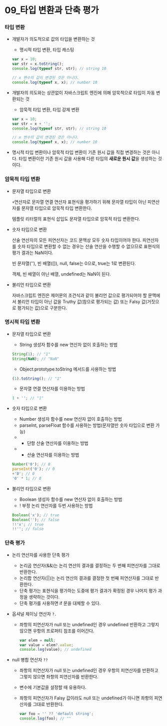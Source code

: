 # 09_타입 변환과 단축 평가

### 타입 변환

- 개발자가 의도적으로 값의 타입을 변환하는 것
    - 명시적 타입 변환, 타입 캐스팅
    
    ```jsx
    var x = 10;
    var str = x.toString();
    console.log(typeof str, str); // string 10
    
    // x 변수의 값이 변경된 것은 아니다.
    console.log(typeof x, x); // number 10
    ```
    
- 개발자의 의도와는 상관없이 자바스크립트 엔진에 의해 암묵적으로 타입이 자동 변환되는 것
    - 암묵적 타입 변환, 타입 강제 변환
    
    ```jsx
    var x = 10;
    var str = x + '';
    console.log(typeof str, str); // string 10
    
    // x 변수의 값이 변경된 것은 아니다.
    console.log(typeof x, x); // number 10
    ```
    
- 명시적 타입 변환이나 암묵적 타입 변환이 기존 원시 값을 직접 변경하는 것은 아니다. 타입 변환이란 기존 원시 값을 사용해 다른 타입의 **새로운 원시 값**을 생성하는 것이다.

### 암묵적 타입 변환

- 문자열 타입으로 변환
    
    `+`연산자로 문자열 연결 연산자 표현식을 평가하기 위해 문자열 타입이 아닌 피연산자를 문자열 타입으로 암묵적  타입 변환한다.
    
    템플릿 리터럴의 표현식 삽입도 문자열 타입으로 암묵적 타입 변환한다.
    
- 숫자 타입으로 변환
    
    산술 연산자의 모든 피연산자는 코드 문맥상 모두 숫자 타입이어야 한다. 피연산자를 숫자 타입으로 변환할 수 없는 경우는 산술 연산을 수행할 수 없으므로 표현식의 평가 결과는 NaN이다.
    
    빈 문자열(’’), 빈 배열([]), null, false는 0으로, true는 1로 변환된다.
    
    객체, 빈 배열이 아닌 배열, undefined는 NaN이 된다.
    

- 불리언 타입으로 변환
    
    자바스크립트 엔진은 제어문의 조건식과 같이 불리언 값으로 평가되어야 할 문맥에서 불리언 타입이 아닌 값을 Truthy 값(참으로 평가되는 값) 또는 Falsy 값(거짓으로 평가되는 값)으로 구분한다.
    

### 명시적 타입 변환

- 문자열 타입으로 변환
    - String  생성자 함수를 new 연산자 없이 호출하는 방법
    
    ```jsx
    String(1); // "1"
    String(NaN); // "NaN"
    ```
    
    - Object.prototype.toString 메서드를 사용하는 방법
    
    ```jsx
    (1).toString(); // "1"
    ```
    
    - 문자열 연결 연산자를 이용하는 방법
    
    ```jsx
    1 + ''; // "1"
    ```
    
- 숫자 타입으로 변환
    - Number 생성자 함수를 new 연산자 없이 호출하는 방법
    - parseInt, parseFloat 함수를 사용하는 방법(문자열만 숫자 타입으로 변환 가능)
    - + 단항 산술 연산자를 이용하는 방법
    - * 산술 연산자를 이용하는 방법
    
    ```jsx
    Number('0'); // 0
    parseInt('0'); // 0
    +'0'; // 0
    '0' * 1; // 0
    ```
    
- 불리언 타입으로 변환
    - Boolean 생성자 함수를 new 연산자 없이 호출하는 방법
    - ! 부정 논리 연산자를 두번 사용하는 방법
    
    ```jsx
    Boolean('x'); // true
    Boolean(''); // false
    !!'x'; // true
    !!''; // false
    ```
    

### 단축 평가

- 논리 연산자를 사용한 단축 평가
    - 논리곱 연산자(&&)는 논리 연산의 결과를 결정하는 두 번째 피연산자를 그대로 반환한다.
    - 논리합 연산자(||)는 논리 연산의 결과를 결정한 첫 번째 피연산자를 그대로 반환한다.
    - 단축 평가는 표현식을 평가하는 도중에 평가 결과가 확정된 경우 나머지 평가 과정을 생략하는 것이다.
    - 단축 평가를 사용하면 if 문을 대체할 수 있다.
- 옵셔널 체이닝 연산자 `?.`
    - 좌항의 피연산자가 null 또는 undefined인 경우 undefined 반환하고 그렇지 않으면 우항의 프로퍼티 참조를 이어간다.
        
        ```jsx
        var elem = null;
        var value = elem?.value;
        console.log(value); // undefined
        ```
        
- null 병합 연산자 `??`
    - 좌항의 피연산자가 null 또는 undefined인 경우 우항의 피연산자를 반환하고 그렇지 않으면 좌항의 피연산자를 반환한다.
    - 변수에 기본값을 설정할 때 유용하다.
    - 좌항의 피연산자가 Falsy 값이라도 null 또는 undefined가 아니면 좌항의 피연산자를 그대로 반환한다.
        
        ```jsx
        var foo = '' ?? 'default string';
        console.log(foo); // ""
        ```